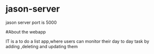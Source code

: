 # jason-server
jason server port is 5000


#About the webapp


IT is a to do a list app,where users can monitor their day to day task by adding ,deleting and updating them


